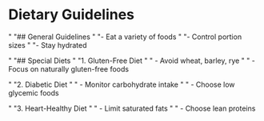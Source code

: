 # Dietary Guidelines

"
        "## General Guidelines
"
        "- Eat a variety of foods
"
        "- Control portion sizes
"
        "- Stay hydrated

"
        "## Special Diets
"
        "1. Gluten-Free Diet
"
        "   - Avoid wheat, barley, rye
"
        "   - Focus on naturally gluten-free foods

"
        "2. Diabetic Diet
"
        "   - Monitor carbohydrate intake
"
        "   - Choose low glycemic foods

"
        "3. Heart-Healthy Diet
"
        "   - Limit saturated fats
"
        "   - Choose lean proteins

